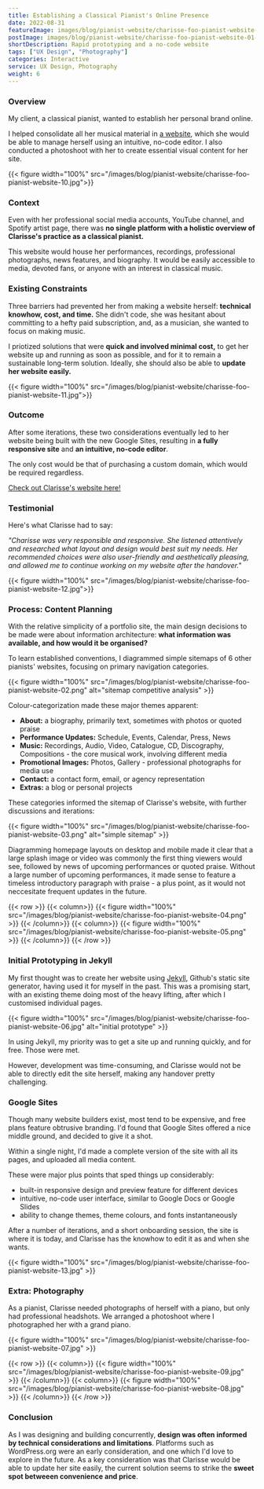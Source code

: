 ```yaml
---
title: Establishing a Classical Pianist's Online Presence
date: 2022-08-31
featureImage: images/blog/pianist-website/charisse-foo-pianist-website-01-thumbnail-v.jpg
postImage: images/blog/pianist-website/charisse-foo-pianist-website-01-header.jpg
shortDescription: Rapid prototyping and a no-code website
tags: ["UX Design", "Photography"]
categories: Interactive
service: UX Design, Photography
weight: 6
---
```


### Overview

My client, a classical pianist, wanted to establish her personal brand online.

I helped consolidate all her musical material in [a website](https://sites.google.com/view/clarisseteo), which she would be able to manage herself using an intuitive, no-code editor. I also conducted a photoshoot with her to create essential visual content for her site.

{{< figure width="100%" src="/images/blog/pianist-website/charisse-foo-pianist-website-10.jpg">}}

### Context

Even with her professional social media accounts, YouTube channel, and Spotify artist page, there was **no single platform with a holistic overview of Clarisse's practice as a classical pianist.**

This website would house her performances, recordings, professional photographs, news features, and biography. It would be easily accessible to media, devoted fans, or anyone with an interest in classical music.

### Existing Constraints

Three barriers had prevented her from making a website herself: **technical knowhow, cost, and time.** She didn't code, she was hesitant about committing to a hefty paid subscription, and, as a musician, she wanted to focus on making music.

I priotized solutions that were **quick and involved minimal cost,** to get her website up and running as soon as possible, and for it to remain a sustainable long-term solution. Ideally, she should also be able to **update her website easily.**

{{< figure width="100%" src="/images/blog/pianist-website/charisse-foo-pianist-website-11.jpg">}}

### Outcome

After some iterations, these two considerations eventually led to her website being built with the new Google Sites, resulting in **a fully responsive site** and **an intuitive, no-code editor**.

The only cost would be that of purchasing a custom domain, which would be required regardless.

[Check out Clarisse's website here!](https://sites.google.com/view/clarisseteo)

### Testimonial

Here's what Clarisse had to say:

_"Charisse was very responsible and responsive. She listened attentively and researched what layout and design would best suit my needs. Her recommended choices were also user-friendly and aesthetically pleasing, and allowed me to continue working on my website after the handover."_

{{< figure width="100%" src="/images/blog/pianist-website/charisse-foo-pianist-website-12.jpg">}}

### Process: Content Planning

With the relative simplicity of a portfolio site, the main design decisions to be made were about information architecture: **what information was available, and how would it be organised?**

To learn established conventions, I diagrammed simple sitemaps of 6 other pianists' websites, focusing on primary navigation categories.

{{< figure width="100%" src="/images/blog/pianist-website/charisse-foo-pianist-website-02.png" alt="sitemap competitive analysis" >}}

Colour-categorization made these major themes apparent:

- **About:** a biography, primarily text, sometimes with photos or quoted praise
- **Performance Updates:** Schedule, Events, Calendar, Press, News
- **Music:** Recordings, Audio, Video, Catalogue, CD, Discography, Compositions - the core musical work, involving different media
- **Promotional Images:** Photos, Gallery - professional photographs for media use
- **Contact:** a contact form, email, or agency representation
- **Extras:** a blog or personal projects

These categories informed the sitemap of Clarisse's website, with further discussions and iterations:

{{< figure width="100%" src="/images/blog/pianist-website/charisse-foo-pianist-website-03.png" alt="simple sitemap" >}}

Diagramming homepage layouts on desktop and mobile made it clear that a large splash image or video was commonly the first thing viewers would see, followed by news of upcoming performances or quoted praise. Without a large number of upcoming performances, it made sense to feature a timeless introductory paragraph with praise - a plus point, as it would not neccesitate frequent updates in the future.

{{< row >}}
{{< column>}}
{{< figure width="100%" src="/images/blog/pianist-website/charisse-foo-pianist-website-04.png" >}}
{{< /column>}}
{{< column>}}
{{< figure width="100%" src="/images/blog/pianist-website/charisse-foo-pianist-website-05.png" >}}
{{< /column>}}
{{< /row >}}

### Initial Prototyping in Jekyll

My first thought was to create her website using [Jekyll](https://jekyllrb.com/), Github's static site generator, having used it for myself in the past. This was a promising start, with an existing theme doing most of the heavy lifting, after which I customised individual pages.

{{< figure width="100%" src="/images/blog/pianist-website/charisse-foo-pianist-website-06.jpg" alt="initial prototype" >}}

In using Jekyll, my priority was to get a site up and running quickly, and for free. Those were met.

However, development was time-consuming, and Clarisse would not be able to directly edit the site herself, making any handover pretty challenging.

### Google Sites

Though many website builders exist, most tend to be expensive, and free plans feature obtrusive branding. I'd found that Google Sites offered a nice middle ground, and decided to give it a shot.

Within a single night, I'd made a complete version of the site with all its pages, and uploaded all media content.

These were major plus points that sped things up considerably:

- built-in responsive design and preview feature for different devices
- intuitive, no-code user interface, similar to Google Docs or Google Slides
- ability to change themes, theme colours, and fonts instantaneously

After a number of iterations, and a short onboarding session, the site is where it is today, and Clarisse has the knowhow to edit it as and when she wants.

{{< figure width="100%" src="/images/blog/pianist-website/charisse-foo-pianist-website-13.jpg" >}}

### Extra: Photography

As a pianist, Clarisse needed photographs of herself with a piano, but only had professional headshots. We arranged a photoshoot where I photographed her with a grand piano.

{{< figure width="100%" src="/images/blog/pianist-website/charisse-foo-pianist-website-07.jpg" >}}

{{< row >}}
{{< column>}}
{{< figure width="100%" src="/images/blog/pianist-website/charisse-foo-pianist-website-09.jpg" >}}
{{< /column>}}
{{< column>}}
{{< figure width="100%" src="/images/blog/pianist-website/charisse-foo-pianist-website-08.jpg" >}}
{{< /column>}}
{{< /row >}}

### Conclusion

<!-- As one of many steps in building an online presence and personal brand as a musician, this site is expected to continue evolving in the future. I've done graphic design and publicity material for Clarisse in the past, and it was a pleasure to work with her on her website and photoshoot. -->

As I was designing and building concurrently, **design was often informed by technical considerations and limitations**. Platforms such as WordPress.org were an early consideration, and one which I'd love to explore in the future. As a key consideration was that Clarisse would be able to update her site easily, the current solution seems to strike the **sweet spot betweeen convenience and price**.
